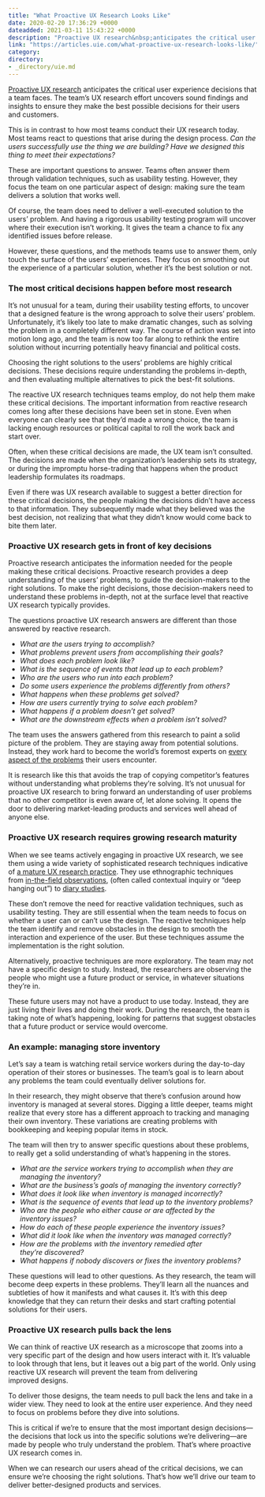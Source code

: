 ```yaml
---
title: "What Proactive UX Research Looks Like"
date: 2020-02-20 17:36:29 +0000
dateadded: 2021-03-11 15:43:22 +0000
description: "Proactive UX research&nbsp;anticipates the critical user experience decisions that a team faces. The team’s UX research effort uncovers sound findings and insights to ensure they make the best possible decisions for their users and&nbsp;customers. This is in contrast to how most teams conduct their UX research today. Most teams react to questions that arise during […]"
link: "https://articles.uie.com/what-proactive-ux-research-looks-like/"
category:
directory:
- _directory/uie.md
---
```

<p class="body-para"><a href="https://articles.uie.com/proactive-ux-design-a-big-leap-requiring-baby-steps/" target="_blank" rel="noopener">Proactive UX research</a> anticipates the critical user experience decisions that a team faces. The team’s UX research effort uncovers sound findings and insights to ensure they make the best possible decisions for their users and customers.</p>
<p class="body-para">This is in contrast to how most teams conduct their UX research today. Most teams react to questions that arise during the design process. <em>Can the users successfully use the thing we are building? Have we designed this thing to meet their expectations?</em></p>
<p class="body-para">These are important questions to answer. Teams often answer them through validation techniques, such as usability testing. However, they focus the team on one particular aspect of design: making sure the team delivers a solution that works well.</p>
<p class="body-para">Of course, the team does need to deliver a well-executed solution to the users’ problem. And having a rigorous usability testing program will uncover where their execution isn’t working. It gives the team a chance to fix any identified issues before release.</p>
<p class="body-para">However, these questions, and the methods teams use to answer them, only touch the surface of the users’ experiences. They focus on smoothing out the experience of a particular solution, whether it’s the best solution or not.</p>
<h3 class="heading-3 pad-t-20">The most critical decisions happen before most research</h3>
<p class="body-para">It’s not unusual for a team, during their usability testing efforts, to uncover that a designed feature is the wrong approach to solve their users’ problem. Unfortunately, it’s likely too late to make dramatic changes, such as solving the problem in a completely different way. The course of action was set into motion long ago, and the team is now too far along to rethink the entire solution without incurring potentially heavy financial and political costs.</p>
<p class="body-para">Choosing the right solutions to the users’ problems are highly critical decisions. These decisions require understanding the problems in-depth, and then evaluating multiple alternatives to pick the best-fit solutions.</p>
<p class="body-para">The reactive UX research techniques teams employ, do not help them make these critical decisions. The important information from reactive research comes long after these decisions have been set in stone. Even when everyone can clearly see that they’d made a wrong choice, the team is lacking enough resources or political capital to roll the work back and start over.</p>
<p class="body-para">Often, when these critical decisions are made, the UX team isn’t consulted. The decisions are made when the organization’s leadership sets its strategy, or during the impromptu horse-trading that happens when the product leadership formulates its roadmaps.</p>
<p class="body-para">Even if there was UX research available to suggest a better direction for these critical decisions, the people making the decisions didn’t have access to that information. They subsequently made what they believed was the best decision, not realizing that what they didn’t know would come back to bite them later.</p>
<h3 class="heading-3 pad-t-20">Proactive UX research gets in front of key decisions</h3>
<p class="body-para">Proactive research anticipates the information needed for the people making these critical decisions. Proactive research provides a deep understanding of the users’ problems, to guide the decision-makers to the right solutions. To make the right decisions, those decision-makers need to understand these problems in-depth, not at the surface level that reactive UX research typically provides.</p>
<p class="body-para">The questions proactive UX research answers are different than those answered by reactive research.</p>
<ul>
<li><em>What are the users trying to accomplish?</em></li>
<li><em>What problems prevent users from accomplishing their goals?</em></li>
<li><em>What does each problem look like?</em></li>
<li><em>What is the sequence of events that lead up to each problem?</em></li>
<li><em>Who are the users who run into each problem?</em></li>
<li><em>Do some users experience the problems differently from others?</em></li>
<li><em>What happens when these problems get solved?</em></li>
<li><em>How are users currently trying to solve each problem?</em></li>
<li><em>What happens if a problem doesn’t get solved?</em></li>
<li><em>What are the downstream effects when a problem isn’t solved?</em></li>
</ul>
<p class="body-para">The team uses the answers gathered from this research to paint a solid picture of the problem. They are staying away from potential solutions. Instead, they work hard to become the world’s foremost experts on <a href="https://playbook.uie.com/blog/customers-request-solutions-we-need-to-understand-their-problems" target="_blank" rel="noopener">every aspect of the problems</a> their users encounter.</p>
<p class="body-para">It is research like this that avoids the trap of copying competitor’s features without understanding what problems they’re solving. It’s not unusual for proactive UX research to bring forward an understanding of user problems that no other competitor is even aware of, let alone solving. It opens the door to delivering market-leading products and services well ahead of anyone else.</p>
<h3 class="heading-3 pad-t-20">Proactive UX research requires growing research maturity</h3>
<p class="body-para">When we see teams actively engaging in proactive UX research, we see them using a wide variety of sophisticated research techniques indicative of <a href="https://articles.uie.com/how-a-team-matures-its-user-research-integration/" target="_blank" rel="noopener">a mature UX research practice</a>. They use ethnographic techniques from <a href="https://articles.uie.com/field_studies/" target="_blank" rel="noopener">in-the-field observations</a>, (often called contextual inquiry or “deep hanging out”) to <a href="https://aycl.uie.com/virtual_seminars/doing_pocket_research_to_learn_about_your_users_lives" target="_blank" rel="noopener">diary studies</a>.</p>
<p class="body-para">These don’t remove the need for reactive validation techniques, such as usability testing. They are still essential when the team needs to focus on whether a user can or can’t use the design. The reactive techniques help the team identify and remove obstacles in the design to smooth the interaction and experience of the user. But these techniques assume the implementation is the right solution.</p>
<p class="body-para">Alternatively, proactive techniques are more exploratory. The team may not have a specific design to study. Instead, the researchers are observing the people who might use a future product or service, in whatever situations they’re in.</p>
<p class="body-para">These future users may not have a product to use today. Instead, they are just living their lives and doing their work. During the research, the team is taking note of what’s happening, looking for patterns that suggest obstacles that a future product or service would overcome.</p>
<h3 class="heading-3 pad-t-20">An example: managing store inventory</h3>
<p class="body-para">Let’s say a team is watching retail service workers during the day-to-day operation of their stores or businesses. The team’s goal is to learn about any problems the team could eventually deliver solutions for.</p>
<p class="body-para">In their research, they might observe that there’s confusion around how inventory is managed at several stores. Digging a little deeper, teams might realize that every store has a different approach to tracking and managing their own inventory. These variations are creating problems with bookkeeping and keeping popular items in stock.</p>
<p class="body-para">The team will then try to answer specific questions about these problems, to really get a solid understanding of what’s happening in the stores.</p>
<ul>
<li><em>What are the service workers trying to accomplish when they are managing the inventory?</em></li>
<li><em>What are the business’s goals of managing the inventory correctly?</em></li>
<li><em>What does it look like when inventory is managed incorrectly?</em></li>
<li><em>What is the sequence of events that lead up to the inventory problems?</em></li>
<li><em>Who are the people who either cause or are affected by the inventory issues?</em></li>
<li><em>How do each of these people experience the inventory issues?</em></li>
<li><em>What did it look like when the inventory was managed correctly?</em></li>
<li><em>How are the problems with the inventory remedied after they’re discovered?</em></li>
<li><em>What happens if nobody discovers or fixes the inventory problems?</em></li>
</ul>
<p class="body-para">These questions will lead to other questions. As they research, the team will become deep experts in these problems. They’ll learn all the nuances and subtleties of how it manifests and what causes it. It’s with this deep knowledge that they can return their desks and start crafting potential solutions for their users.</p>
<h3 class="heading-3 pad-t-20">Proactive UX research pulls back the lens</h3>
<p class="body-para">We can think of reactive UX research as a microscope that zooms into a very specific part of the design and how users interact with it. It’s valuable to look through that lens, but it leaves out a big part of the world. Only using reactive UX research will prevent the team from delivering improved designs.</p>
<p class="body-para">To deliver those designs, the team needs to pull back the lens and take in a wider view. They need to look at the entire user experience. And they need to focus on problems before they dive into solutions.</p>
<p class="body-para">This is critical if we’re to ensure that the most important design decisions—the decisions that lock us into the specific solutions we’re delivering—are made by people who truly understand the problem. That’s where proactive UX research comes in.</p>
<p class="body-para">When we can research our users ahead of the critical decisions, we can ensure we’re choosing the right solutions. That’s how we’ll drive our team to deliver better-designed products and services.</p>
